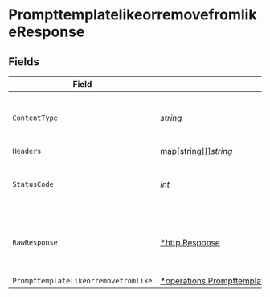 # PrompttemplatelikeorremovefromlikeResponse


## Fields

| Field                                                                                                                                                                               | Type                                                                                                                                                                                | Required                                                                                                                                                                            | Description                                                                                                                                                                         |
| ----------------------------------------------------------------------------------------------------------------------------------------------------------------------------------- | ----------------------------------------------------------------------------------------------------------------------------------------------------------------------------------- | ----------------------------------------------------------------------------------------------------------------------------------------------------------------------------------- | ----------------------------------------------------------------------------------------------------------------------------------------------------------------------------------- |
| `ContentType`                                                                                                                                                                       | *string*                                                                                                                                                                            | :heavy_check_mark:                                                                                                                                                                  | HTTP response content type for this operation                                                                                                                                       |
| `Headers`                                                                                                                                                                           | map[string][]*string*                                                                                                                                                               | :heavy_minus_sign:                                                                                                                                                                  | N/A                                                                                                                                                                                 |
| `StatusCode`                                                                                                                                                                        | *int*                                                                                                                                                                               | :heavy_check_mark:                                                                                                                                                                  | HTTP response status code for this operation                                                                                                                                        |
| `RawResponse`                                                                                                                                                                       | [*http.Response](https://pkg.go.dev/net/http#Response)                                                                                                                              | :heavy_minus_sign:                                                                                                                                                                  | Raw HTTP response; suitable for custom response parsing                                                                                                                             |
| `Prompttemplatelikeorremovefromlike`                                                                                                                                                | [*operations.PrompttemplatelikeorremovefromlikePrompttemplatelikeorremovefromlike](../../models/operations/prompttemplatelikeorremovefromlikeprompttemplatelikeorremovefromlike.md) | :heavy_minus_sign:                                                                                                                                                                  | OK                                                                                                                                                                                  |